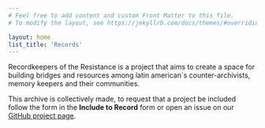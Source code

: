 ```yaml
---
# Feel free to add content and custom Front Matter to this file.
# To modify the layout, see https://jekyllrb.com/docs/themes/#overriding-theme-defaults

layout: home
list_title: 'Records'
---
```


Recordkeepers of the Resistance is a project that aims to create a space for building bridges and resources among latin american´s counter-archivists, memory keepers and their communities.

This archive is collectively made, to request that a project be included follow the form in the **Include to Record** form or open an issue on our [GitHub project page](https://github.com/carlossdparaujo/record-of-the-resistance).

